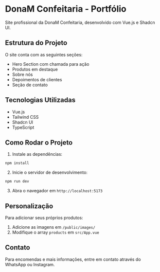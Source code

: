 # DonaM Confeitaria - Portfólio

Site profissional da DonaM Confeitaria, desenvolvido com Vue.js e Shadcn UI.

## Estrutura do Projeto

O site conta com as seguintes seções:
- Hero Section com chamada para ação
- Produtos em destaque
- Sobre nós
- Depoimentos de clientes
- Seção de contato

## Tecnologias Utilizadas

- Vue.js
- Tailwind CSS
- Shadcn UI
- TypeScript

## Como Rodar o Projeto

1. Instale as dependências:
```bash
npm install
```

2. Inicie o servidor de desenvolvimento:
```bash
npm run dev
```

3. Abra o navegador em `http://localhost:5173`

## Personalização

Para adicionar seus próprios produtos:
1. Adicione as imagens em `/public/images/`
2. Modifique o array `products` em `src/App.vue`

## Contato

Para encomendas e mais informações, entre em contato através do WhatsApp ou Instagram.
